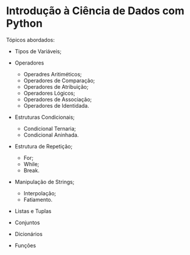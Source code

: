 # Introdução à Ciência de Dados com Python

Tópicos abordados:
- Tipos de Variáveis;

- Operadores
	- Operadres Aritiméticos;
	- Operadores de Comparação;
	- Operadores de Atribuição;
	- Operadores Lógicos;
	- Operadores de Associação;
	- Operadores de Identidada.

- Estruturas Condicionais;
	- Condicional Ternaria;
	- Condicional Aninhada.

- Estrutura de Repetição;
	- For;
	- While;
	- Break.

- Manipulação de Strings;
	- Interpolação;
	- Fatiamento.

- Listas e Tuplas

- Conjuntos

- Dicionários

- Funções